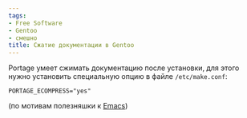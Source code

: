 ```yaml
---
tags:
- Free Software
- Gentoo
- смешно
title: Сжатие документации в Gentoo
---
```


Portage умеет сжимать документацию после установки, для этого нужно
установить специальную опцию в файле `/etc/make.conf`:

    PORTAGE_ECOMPRESS="yes"

(по мотивам полезняшки к [Emacs][])

  [Emacs]: http://dzhus.org:80/blog/entry/290/
